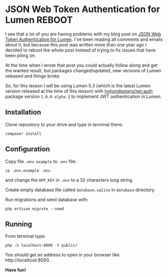 # JSON Web Token Authentication for Lumen REBOOT

I see that a lot of you are having problems with my blog post on [JSON Web Token Authentication for Lumen](https://laravelista.com/posts/json-web-token-authentication-for-lumen#comments). I've been reading all comments and emails about it, but because this post was written more than one year ago I decided to reboot the whole post instead of trying to fix issues that have been piling on.

At the time when I wrote that post you could actually follow along and get the wanted result, but packages changed/updated, new versions of Lumen released and things broke.

So, for this lesson I will be using Lumen 5.3 (which is the latest Lumen version released at the time of this lesson) with [tymondesigns/jwt-auth](https://github.com/tymondesigns/jwt-auth) package version `1.0.0-alpha.3` to implement JWT authentication in Lumen.

## Installation

Clone repository to your drive and type in terminal there:

```
composer install
```

## Configuration

Copy file `.env.example` to `.env` file:

```
cp .env.example .env
```

and change the `APP_KEY` in `.env` to a 32 characters long string.

Create empty database file called `database.sqlite` in `database` directory.

Run migrations and seed database with:

```
php artisan migrate --seed
```

## Running

From terminal type:

```
php -S localhost:8000 -t public/
```

You should get an address to open in your browser like http://localhost:8000.

**Have fun!**
